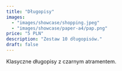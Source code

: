 ```yaml
---
title: "Długopisy"
images: 
  - "images/showcase/shopping.jpeg"
  - "images/showcase/paper-a4/pap.png"
price: "5 PLN"
description: "Zestaw 10 długopisów."
draft: false
---
```


Klasyczne długopisy z czarnym atramentem.